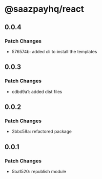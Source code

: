 # @saazpayhq/react

## 0.0.4

### Patch Changes

- 576574b: added cli to install the templates

## 0.0.3

### Patch Changes

- cdbd9a1: added dist files

## 0.0.2

### Patch Changes

- 2bbc58a: refactored package

## 0.0.1

### Patch Changes

- 5ba1520: republish module
